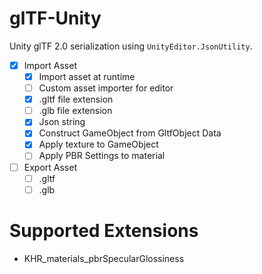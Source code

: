 # glTF-Unity
Unity glTF 2.0 serialization using `UnityEditor.JsonUtility`.

- [x] Import Asset
    - [x] Import asset at runtime
    - [ ] Custom asset importer for editor
    - [x] .gltf file extension
    - [ ] .glb file extension
    - [x] Json string
    - [x] Construct GameObject from GltfObject Data
    - [x] Apply texture to GameObject
    - [ ] Apply PBR Settings to material
- [ ] Export Asset
    - [ ] .gltf
    - [ ] .glb

# Supported Extensions
- KHR_materials_pbrSpecularGlossiness

